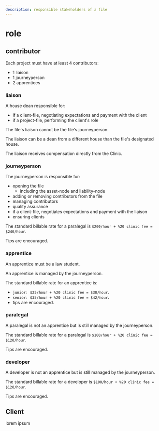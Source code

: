 ```yaml
---
description: responsible stakeholders of a file
---
```


# role

## contributor

Each project must have at least 4 contributors:

* 1 liaison
* 1 journeyperson
* 2 apprentices

### liaison

A house dean responsible for:

* if a client-file, negotiating expectations and payment with the client
* if a project-file, performing the client's role

The file's liaison cannot be the file's journeyperson.&#x20;

The liaison can be a dean from a different house than the file's designated house.

The liaison receives compensation directly from the Clinic.

### journeyperson

The journeyperson is responsible for:&#x20;

* opening the file
  * including the asset-node and liability-node
* adding or removing contributors from the file
* managing contributors&#x20;
* quality assurance
* if a client-file, negotiates expectations and payment with the liaison
* ensuring clients&#x20;

The standard billable rate for a paralegal is `$200/hour + %20 clinic fee = $240/hour`.&#x20;

Tips are encouraged.

### apprentice

An apprentice must be a law student.

An apprentice is managed by the journeyperson.

The standard billable rate for an apprentice is:

* `junior: $25/hour + %20 clinic fee = $30/hour`.
* `senior: $35/hour + %20 clinic fee = $42/hour`.
* tips are encouraged.

### paralegal

A paralegal is not an apprentice but is still managed by the journeyperson.

The standard billable rate for a paralegal is `$100/hour + %20 clinic fee = $120/hour`.

Tips are encouraged.

### developer

A developer is not an apprentice but is still managed by the journeyperson.

The standard billable rate for a developer is `$100/hour + %20 clinic fee = $120/hour`.

Tips are encouraged.

## Client

lorem ipsum

